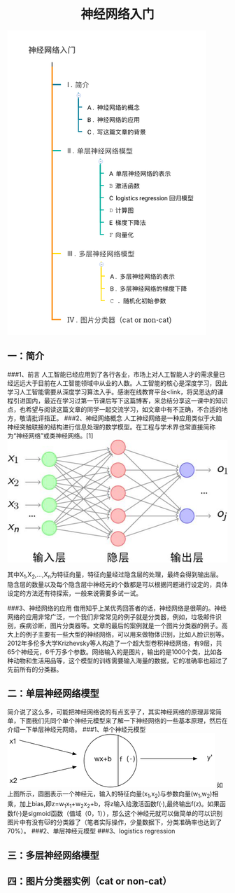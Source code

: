# <center> 神经网络入门</center>
![轮廓图](images/outline_neuralnetwork.png)
## 一：简介
###1、前言
 人工智能已经应用到了各行各业，市场上对人工智能人才的需求量已经远远大于目前在人工智能领域中从业的人数。人工智能的核心是深度学习，因此学习人工智能需要从深度学习算法入手。感谢在线教育平台<link，将吴恩达的课程引进国内，最近在学习过第一节课后写下这篇博客，来总结分享这一课中的知识点，也希望与阅读这篇文章的同学一起交流学习，如文章中有不正确，不合适的地方，敬请批评指正。
###2、神经网络概念
 人工神经网络是一种应用类似于大脑神经突触联接的结构进行信息处理的数学模型。在工程与学术界也常直接简称为“神经网络”或类神经网络。[1]
 ![](images/introduct_to_neuralnetwork.jpg)
 
 其中X<sub>1</sub>,X<sub>2</sub>,...,X<sub>n</sub>为特征向量，特征向量经过隐含层的处理，最终会得到输出层。隐含层的数量以及每个隐含层中神经元的个数都是可以根据问题进行设定的，具体设定的方法还有待探索，一般来说需要多试一试。

###3、神经网络的应用
借用知乎上某优秀回答者的话，神经网络是很萌的。神经网络的应用非常广泛，一个我们非常常见的例子就是分类器，例如，垃圾邮件识别，疾病诊断，图片分类器等。文章的最后的案例就是一个图片分类器的例子。高大上的例子主要有一些大型的神经网络，可以用来做物体识别，比如人脸识别等。2012年多伦多大学Krizhevsky等人构造了一个超大型卷积神经网络，有9层，共65个神经元，6千万多个参数。网络输入的是图片，输出的是1000个类，比如各种动物和生活用品等，这个模型的训练需要输入海量的数据，它的准确率也超过了先前所有的分类器。


## 二：单层神经网络模型
简介说了这么多，可能把神经网络说的有点玄乎了，其实神经网络的原理非常简单，下面我们先同个单个神经元模型来了解一下神经网络的一些基本原理，然后在介绍一下单层神经元网络。
###1、单个神经元模型
 ![轮廓图](images/one_neural.png)
 如上图所示，圆圈表示一个神经元，输入的特征向量(x<sub>1</sub>,x<sub>2</sub>)与参数向量(w<sub>1</sub>,w<sub>2</sub>)相乘，加上bias,即z=w<sub>1</sub>x<sub>1</sub>+w<sub>2</sub>x<sub>2</sub>+b，将z输入给激活函数f(·),最终输出f(z)。如果函数f(·)是sigmoid函数（值域（0，1）），那么这个神经元就可以做简单的可以识别图片中有没有🐱的分类器了（笔者实际操作，少量数据下，分类准确率也达到了70%）。
###2、单层神经元模型
###3、logistics regression
## 三：多层神经网络模型
## 四：图片分类器实例（cat or non-cat）
  